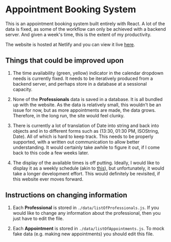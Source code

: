 # Appointment Booking System

This is an appointment booking system built entirely with React. A lot of the data is fixed, as some of the workflow can only be achieved with a backend server. And given a week's time, this is the extent of my productivity.

The website is hosted at Netlify and you can view it live [here](https://adoring-wescoff-06e007.netlify.app/).

## Things that could be improved upon

1. The time availability (green, yellow) indicator in the calendar dropdown needs is currently fixed. It needs to be iteratively produced from a backend server, and perhaps store in a database at a sessional capacity.

2. None of the **Professionals** data is saved in a database. It is all bundled up with the website. As the data is relatively small, this wouldn't be an issue for now, but as more appointments are made, the data grows. Therefore, in the long run, the site would feel clunky.

3. There is currently a lot of translation of Date into string and back into objects and in to different forms such as (13:30, 01:30 PM, ISOString, Date). All of which is hard to keep track. This needs to be properly supported, with a written out communication to allow better understanding. It would certainly take awhile to figure it out, if I come back to this code a few weeks later.

4. The display of the available times is off putting. Ideally, I would like to display it as a weekly schedule (akin to [this](https://www.doctolib.fr/medecin-generaliste/france)), but unfortunately, it would take a longer development effort. This would definitely be revisited, if this website ever moves forward.

## Instructions on changing information

1. Each **Professional** is stored in `./data/listOfProfessionals.js`. If you would like to change any information about the professional, then you just have to edit the file.

2. Each **Appointment** is stored in `./data/listOfAppointments.js`. To mock fake data (e.g. making new appointments) you should edit this file.
